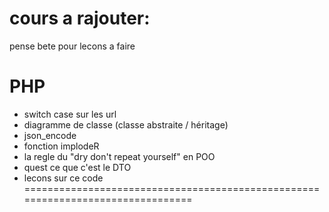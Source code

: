 # cours a rajouter:
pense bete pour lecons a faire 

# PHP
- switch case sur les url
- diagramme de classe (classe abstraite / héritage)
- json_encode
- fonction implodeR
- la regle du "dry don't repeat yourself" en POO
- quest ce que c'est le DTO
- lecons sur ce code 
================================================================================
<?php

namespace App\Controller;

abstract class AbstractController{

    public function render(string $template, string $title,array $data = []):void{

        include  __DIR__. "/../../templates/template_".$template.".php";

    }

    public function jsonResponse(array $data, int $statusCode = 200):void{
        http_response_code($statusCode);
        echo json_encode($data,JSON_PRETTY_PRINT);
    }

    public function formSubmit(array $post){
        if(isset($post["submit"])){
            return true;
        }
        return false;
    }
}
================================================================================

# Java-Script
# Java

================================================================================

# Nuxt Minimal Starter

Look at the [Nuxt documentation](https://nuxt.com/docs/getting-started/introduction) to learn more.

## Setup

Make sure to install dependencies:

```bash
# npm
npm install

# pnpm
pnpm install

# yarn
yarn install

# bun
bun install
```

## Development Server

Start the development server on `http://localhost:3000`:

```bash
# npm
npm run dev

# pnpm
pnpm dev

# yarn
yarn dev

# bun
bun run dev
```

## Production

Build the application for production:

```bash
# npm
npm run build

# pnpm
pnpm build

# yarn
yarn build

# bun
bun run build
```

Locally preview production build:

```bash
# npm
npm run preview

# pnpm
pnpm preview

# yarn
yarn preview

# bun
bun run preview
```

Check out the [deployment documentation](https://nuxt.com/docs/getting-started/deployment) for more information.
